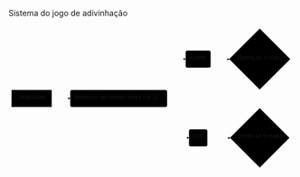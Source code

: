 <!DOCTYPE html>
<html>

<head>
  <meta charset="utf-8">
  <meta name="viewport" content="width=device-width, initial-scale=1.0">
  <title>tayan</title>
  <link rel="stylesheet" href="https://stackedit.io/style.css" />
</head>

<body class="stackedit">
  <div class="stackedit__html"><p>Sistema do jogo de adivinhação</p>
<div class="mermaid"><svg xmlns="http://www.w3.org/2000/svg" id="mermaid-svg-Vda7ZmP68mjRSnTl" width="100%" style="max-width: 767.2140655517578px;" viewBox="0 0 767.2140655517578 390.7875061035156"><g transform="translate(-12, -12)"><g class="output"><g class="clusters"></g><g class="edgePaths"><g class="edgePath" style="opacity: 1;"><path class="path" d="M128.203125,208.4835968017578L153.203125,208.4835968017578L178.203125,208.4835968017578" marker-end="url(#arrowhead3231)" style="fill:none"></path><defs><marker id="arrowhead3231" viewBox="0 0 10 10" refX="9" refY="5" markerUnits="strokeWidth" markerWidth="8" markerHeight="6" orient="auto"><path d="M 0 0 L 10 5 L 0 10 z" class="arrowheadPath" style="stroke-width: 1; stroke-dasharray: 1, 0;"></path></marker></defs></g><g class="edgePath" style="opacity: 1;"><path class="path" d="M342.41915808425836,185.4835968017578L464.265625,102.2867202758789L489.265625,102.2867202758789" marker-end="url(#arrowhead3232)" style="fill:none"></path><defs><marker id="arrowhead3232" viewBox="0 0 10 10" refX="9" refY="5" markerUnits="strokeWidth" markerWidth="8" markerHeight="6" orient="auto"><path d="M 0 0 L 10 5 L 0 10 z" class="arrowheadPath" style="stroke-width: 1; stroke-dasharray: 1, 0;"></path></marker></defs></g><g class="edgePath" style="opacity: 1;"><path class="path" d="M342.41915808425836,231.4835968017578L464.265625,314.6804733276367L498.2421875,314.6804733276367" marker-end="url(#arrowhead3233)" style="fill:none"></path><defs><marker id="arrowhead3233" viewBox="0 0 10 10" refX="9" refY="5" markerUnits="strokeWidth" markerWidth="8" markerHeight="6" orient="auto"><path d="M 0 0 L 10 5 L 0 10 z" class="arrowheadPath" style="stroke-width: 1; stroke-dasharray: 1, 0;"></path></marker></defs></g><g class="edgePath" style="opacity: 1;"><path class="path" d="M556.640625,102.2867202758789L581.640625,102.2867202758789L607.1406265258789,102.7867202758789" marker-end="url(#arrowhead3234)" style="fill:none"></path><defs><marker id="arrowhead3234" viewBox="0 0 10 10" refX="9" refY="5" markerUnits="strokeWidth" markerWidth="8" markerHeight="6" orient="auto"><path d="M 0 0 L 10 5 L 0 10 z" class="arrowheadPath" style="stroke-width: 1; stroke-dasharray: 1, 0;"></path></marker></defs></g><g class="edgePath" style="opacity: 1;"><path class="path" d="M547.6640625,314.6804733276367L581.640625,314.6804733276367L609.3203140258786,315.1804733276367" marker-end="url(#arrowhead3235)" style="fill:none"></path><defs><marker id="arrowhead3235" viewBox="0 0 10 10" refX="9" refY="5" markerUnits="strokeWidth" markerWidth="8" markerHeight="6" orient="auto"><path d="M 0 0 L 10 5 L 0 10 z" class="arrowheadPath" style="stroke-width: 1; stroke-dasharray: 1, 0;"></path></marker></defs></g></g><g class="edgeLabels"><g class="edgeLabel" transform="" style="opacity: 1;"><g transform="translate(0,0)" class="label"><foreignObject width="0" height="0"><div xmlns="http://www.w3.org/1999/xhtml" style="display: inline-block; white-space: nowrap;"><span class="edgeLabel"></span></div></foreignObject></g></g><g class="edgeLabel" transform="" style="opacity: 1;"><g transform="translate(0,0)" class="label"><foreignObject width="0" height="0"><div xmlns="http://www.w3.org/1999/xhtml" style="display: inline-block; white-space: nowrap;"><span class="edgeLabel"></span></div></foreignObject></g></g><g class="edgeLabel" transform="" style="opacity: 1;"><g transform="translate(0,0)" class="label"><foreignObject width="0" height="0"><div xmlns="http://www.w3.org/1999/xhtml" style="display: inline-block; white-space: nowrap;"><span class="edgeLabel"></span></div></foreignObject></g></g><g class="edgeLabel" transform="" style="opacity: 1;"><g transform="translate(0,0)" class="label"><foreignObject width="0" height="0"><div xmlns="http://www.w3.org/1999/xhtml" style="display: inline-block; white-space: nowrap;"><span class="edgeLabel"></span></div></foreignObject></g></g><g class="edgeLabel" transform="" style="opacity: 1;"><g transform="translate(0,0)" class="label"><foreignObject width="0" height="0"><div xmlns="http://www.w3.org/1999/xhtml" style="display: inline-block; white-space: nowrap;"><span class="edgeLabel"></span></div></foreignObject></g></g></g><g class="nodes"><g class="node" id="A" transform="translate(74.1015625,208.4835968017578)" style="opacity: 1;"><rect rx="0" ry="0" x="-54.1015625" y="-23" width="108.203125" height="46"></rect><g class="label" transform="translate(0,0)"><g transform="translate(-44.1015625,-13)"><foreignObject width="88.203125" height="26"><div xmlns="http://www.w3.org/1999/xhtml" style="display: inline-block; white-space: nowrap;">Computador</div></foreignObject></g></g></g><g class="node" id="B" transform="translate(308.734375,208.4835968017578)" style="opacity: 1;"><rect rx="5" ry="5" x="-130.53125" y="-23" width="261.0625" height="46"></rect><g class="label" transform="translate(0,0)"><g transform="translate(-120.53125,-13)"><foreignObject width="241.0625" height="26"><div xmlns="http://www.w3.org/1999/xhtml" style="display: inline-block; white-space: nowrap;">Pensa em um número entre 0 e 20</div></foreignObject></g></g></g><g class="node" id="C" transform="translate(522.953125,102.2867202758789)" style="opacity: 1;"><rect rx="5" ry="5" x="-33.6875" y="-23" width="67.375" height="46"></rect><g class="label" transform="translate(0,0)"><g transform="translate(-23.6875,-13)"><foreignObject width="47.375" height="26"><div xmlns="http://www.w3.org/1999/xhtml" style="display: inline-block; white-space: nowrap;">Acerto</div></foreignObject></g></g></g><g class="node" id="D" transform="translate(522.953125,314.6804733276367)" style="opacity: 1;"><rect rx="5" ry="5" x="-24.7109375" y="-23" width="49.421875" height="46"></rect><g class="label" transform="translate(0,0)"><g transform="translate(-14.7109375,-13)"><foreignObject width="29.421875" height="26"><div xmlns="http://www.w3.org/1999/xhtml" style="display: inline-block; white-space: nowrap;">Erro</div></foreignObject></g></g></g><g class="node" id="E" transform="translate(688.9273452758789,102.2867202758789)" style="opacity: 1;"><polygon points="82.28671875,0 164.5734375,-82.28671875 82.28671875,-164.5734375 0,-82.28671875" rx="5" ry="5" transform="translate(-82.28671875,82.28671875)"></polygon><g class="label" transform="translate(0,0)"><g transform="translate(-58.4296875,-13)"><foreignObject width="116.859375" height="26"><div xmlns="http://www.w3.org/1999/xhtml" style="display: inline-block; white-space: nowrap;">Ganha-se 5 reais</div></foreignObject></g></g></g><g class="node" id="F" transform="translate(688.9273452758789,314.6804733276367)" style="opacity: 1;"><polygon points="80.10703125,0 160.2140625,-80.10703125 80.10703125,-160.2140625 0,-80.10703125" rx="5" ry="5" transform="translate(-80.10703125,80.10703125)"></polygon><g class="label" transform="translate(0,0)"><g transform="translate(-56.0078125,-13)"><foreignObject width="112.015625" height="26"><div xmlns="http://www.w3.org/1999/xhtml" style="display: inline-block; white-space: nowrap;">Perde-se 5 reais</div></foreignObject></g></g></g></g></g></g></svg></div>
</div>
</body>

</html>
